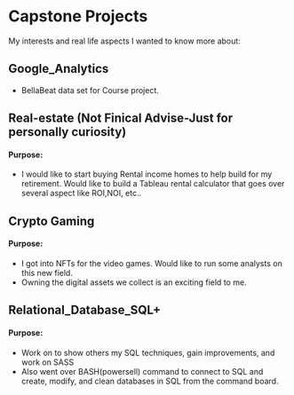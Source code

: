 # Capstone Projects
My interests and real life aspects I wanted to know more about:

## Google_Analytics
* BellaBeat data set for Course project. 

## Real-estate (Not Finical Advise-Just for personally curiosity)
#### Purpose:
* I would like to start buying Rental income homes to help build for my retirement. Would like to build a Tableau rental calculator that goes over several aspect like ROI,NOI, etc..


## Crypto Gaming
#### Purpose:
* I got into NFTs for the video games. Would like to run some analysts on this new field. 
* Owning the digital assets we collect is an exciting field to me.

## Relational_Database_SQL+
#### Purpose:
* Work on to show others my SQL techniques, gain improvements, and work on SASS
* Also went over BASH(powersell) command to connect to SQL and create, modify, and clean databases in SQL from the command board. 
